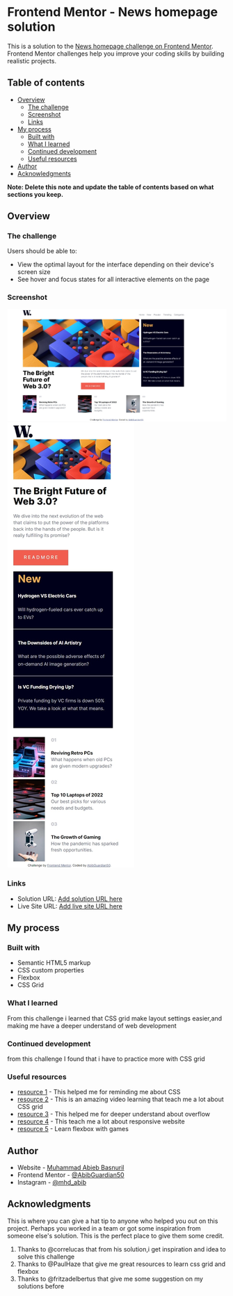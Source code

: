 # Frontend Mentor - News homepage solution

This is a solution to the [News homepage challenge on Frontend Mentor](https://www.frontendmentor.io/challenges/news-homepage-H6SWTa1MFl). Frontend Mentor challenges help you improve your coding skills by building realistic projects. 

## Table of contents

- [Overview](#overview)
  - [The challenge](#the-challenge)
  - [Screenshot](#screenshot)
  - [Links](#links)
- [My process](#my-process)
  - [Built with](#built-with)
  - [What I learned](#what-i-learned)
  - [Continued development](#continued-development)
  - [Useful resources](#useful-resources)
- [Author](#author)
- [Acknowledgments](#acknowledgments)

**Note: Delete this note and update the table of contents based on what sections you keep.**

## Overview

### The challenge

Users should be able to:

- View the optimal layout for the interface depending on their device's screen size
- See hover and focus states for all interactive elements on the page

### Screenshot

![](Desktop.jpeg)
![](Mobile.jpeg)

### Links

- Solution URL: [Add solution URL here](https://github.com/AbibGuardian50/news-homepage-main)
- Live Site URL: [Add live site URL here](https://your-live-site-url.com)

## My process

### Built with

- Semantic HTML5 markup
- CSS custom properties
- Flexbox
- CSS Grid

### What I learned

From this challenge i learned that CSS grid make layout settings easier,and making me have a deeper understand of web development

### Continued development

from this challenge I found that i have to practice more with CSS grid 

### Useful resources

- [resource 1](https://www.w3schools.com/css/default.asp) - This helped me for reminding me about CSS
- [resource 2](https://www.youtube.com/watch?v=qCMLP6GtyBc&list=PLFIM0718LjIXmbwX0dEsoRVX-PC16vmuw) - This is an amazing video learning that teach me a lot about CSS grid
- [resource 3](https://blog.logrocket.com/how-to-prevent-overflow-scrolling-css/) - This helped me for deeper understand about overflow
- [resource 4](https://www.w3schools.com/html/html_responsive.asp) - This teach me a lot about responsive website
- [resource 5](https://flexboxfroggy.com/) - Learn flexbox with games



## Author

- Website - [Muhammad Abieb Basnuril](https://github.com/AbibGuardian50)
- Frontend Mentor - [@AbibGuardian50](https://www.frontendmentor.io/profile/AbibGuardian50)
- Instagram - [@mhd_abib](https://www.instagram.com/mhd_abib/)


## Acknowledgments

This is where you can give a hat tip to anyone who helped you out on this project. Perhaps you worked in a team or got some inspiration from someone else's solution. This is the perfect place to give them some credit.
1. Thanks to @correlucas that from his solution,i get inspiration and idea to solve this challenge
2. Thanks to @PaulHaze that give me great resources to learn css grid and flexbox
3. Thanks to @fritzadelbertus that give me some suggestion on my solutions before
